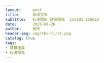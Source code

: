 ```yaml
---
layout:     post
title:      测试文章
subtitle:   标准图集 建筑图集  15J101 15G612
date:       2025-04-26
author:     峰兄
header-img: img/the-first.png
catalog: true
tags:
- 建筑图集
- 标准图集
---
```




